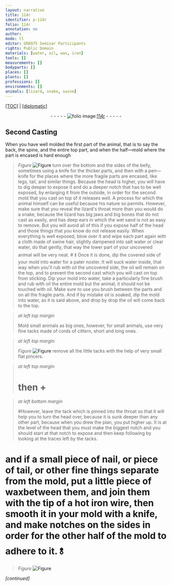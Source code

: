 ```yaml
---
layout: narrative
title: 114r
identifier: p-114r
folio: 114r
annotation: no
author:
mode: tl
editor: GR8975 Seminar Participants
rights: Public Domain
materials: [water, oil, wax, iron]
tools: []
measurements: []
bodyparts: []
places: []
plants: []
professions: []
environments: []
animals: [lizard, snake, swine]
---
```


<p><a href="{{ site.baseurl }}/translation/">[TOC]</a> | <a href="{{ site.baseurl }}/texts/p-114r_tc/" target="_blank">[diplomatic]</a></p><div class="folio" align="center">- - - - - <a href="http://gallica.bnf.fr/ark:/12148/btv1b10500001g/f233.image" target="_blank"><img src="https://cu-mkp.github.io/2017-workshop-edition/assets/photo-icon.png" alt="folio image: " style="display:inline-block; margin-bottom:-3px;"/>114r</a> - - - - - </div>  
  

## Second Casting

 
When you have well molded the first part of the animal, that is to say the back, the spine, and the entire top part, and when the half—mold where the part is encased is hard enough 
> *Figure*
> <a href="https://drive.google.com/open?id=0B9-oNrvWdlO5SWVndzB0aEk5MWs" target="_blank"><img src="https://cu-mkp.github.io/GR8975-edition/assets/photo-icon.png" alt="Figure" style="display:inline-block; margin-bottom:-3px;"/></a>
 turn over the bottom and the sides of the belly, sometimes using a knife for the thicker parts, and then with a pen—knife for the places where the more fragile parts are encased, like legs, tail, and similar things. Because the head is higher, you will have to dig deeper to expose it and do a deeper notch that has to be well exposed, by enlarging it from the outside, in order for the second mold that you cast on top of it releases well. A process for which the animal himself can be useful because his nature so permits. However, make sure that you reveal the <span class="al">lizard</span>'s throat more than you would do a <span class="al">snake</span>, because the <span class="al">lizard</span> has big jaws and big bones that do not cast as easily, and has deep ears in which the wet sand is not as easy to remove. But you will avoid all of this if you expose half of the head and those things that you know do not release easily. When everything is well exposed, blow over it and wipe each part again with a cloth made of <span class="al">swine</span> hair, slightly dampened into salt <span class="m">water</span> or clear <span class="m">water</span>, do that gently, that way the lower part of your uncovered animal will be very neat. # 🝋 Once it is done, dip the covered side of your mold into <span class="m">water</span> for a pater noster. It will suck water inside, that way when you'll rub with <span class="m">oil</span> the uncovered side, the <span class="m">oil</span> will remain on the top, and to prevent the second cast which you will cast on top from sticking. Dip your mold into <span class="m">water</span>, take a particularly fine brush and rub with <span class="m">oil</span> the entire mold but the animal; it should not be touched with <span class="m">oil</span>. Make sure to use you brush between the parts and on all the fragile parts. And if by mistake <span class="m">oil</span> is soaked, dip the mold into <span class="m">water</span>, as it is said above, and drop by drop the <span class="m">oil</span> will come back to the top.
 
> *at left top margin*
> 
> 
>   Mold small animals as big ones, however, for small animals, use very fine tacks made of cords of cittern, short and long ones.
 
> *at left top margin*
> 
> 
>   
> *Figure*
> <a href="https://drive.google.com/open?id=0B9-oNrvWdlO5NVR5Y2FtZHM0ck0" target="_blank"><img src="https://cu-mkp.github.io/GR8975-edition/assets/photo-icon.png" alt="Figure" style="display:inline-block; margin-bottom:-3px;"/></a>
 remove all the little tacks with the help of very small flat pincers.
 
> *at left top margin*
> 
> 
>   # then \+<span class="del"><span class="ill"></span></span>
 
> *at left bottom margin*
> 
> 
>   #However, leave the tack which is pinned into the throat so that it will help you to turn the head over, because it is sunk deeper than any other part, because when you drew the plan, you put higher up. It is at the level of the head that you must make the biggest notch and you should start at that notch to expose and then keep following by looking at the traces left by the tacks. 
 
# and if a small piece of nail, or piece of tail, or other fine things separate from the mold, put a little piece of <span class="m">wax</span>between them, and join them with the tip of a hot <span class="m">iron</span> wire, then smooth it in your mold with a knife, and make notches on the sides in order for the other half of the mold to adhere to it. 🝋 
> *Figure*
> <a href="https://drive.google.com/open?id=0B9-oNrvWdlO5TTRuWU8yVktnc3M" target="_blank"><img src="https://cu-mkp.github.io/GR8975-edition/assets/photo-icon.png" alt="Figure" style="display:inline-block; margin-bottom:-3px;"/></a>
 
 
*[continued]*
 
